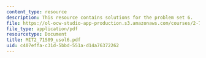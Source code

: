 ```yaml
---
content_type: resource
description: This resource contains solutions for the problem set 6.
file: https://ol-ocw-studio-app-production.s3.amazonaws.com/courses/2-71-optics-spring-2009/c407effac31d5bbd551ad14a76372262_MIT2_71S09_usol6.pdf
file_type: application/pdf
resourcetype: Document
title: MIT2_71S09_usol6.pdf
uid: c407effa-c31d-5bbd-551a-d14a76372262
---
```

